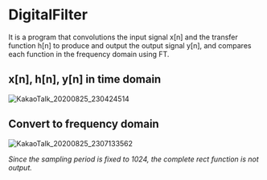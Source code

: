# DigitalFilter

It is a program that convolutions the input signal x[n] and the transfer function h[n] to produce and output the output signal y[n], and compares each function in the frequency domain using FT.


## x[n], h[n], y[n] in time domain

![KakaoTalk_20200825_230424514](https://user-images.githubusercontent.com/64455972/91184329-7a4f9c80-e727-11ea-9cd2-32e3d9696879.png)

## Convert to frequency domain

![KakaoTalk_20200825_2307133562](https://user-images.githubusercontent.com/64455972/91184623-ce5a8100-e727-11ea-93e0-778ae4bc6a2f.png)

*Since the sampling period is fixed to 1024, the complete rect function is not output.*
